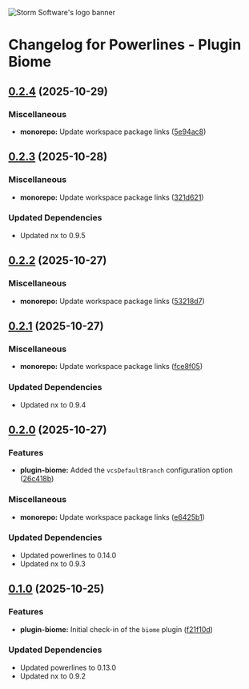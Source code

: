 ![Storm Software's logo banner](https://public.storm-cdn.com/brand-banner.png)

# Changelog for Powerlines - Plugin Biome

## [0.2.4](https://github.com/storm-software/powerlines/releases/tag/plugin-biome%400.2.4) (2025-10-29)

### Miscellaneous

- **monorepo:** Update workspace package links
  ([5e94ac8](https://github.com/storm-software/powerlines/commit/5e94ac8))

## [0.2.3](https://github.com/storm-software/powerlines/releases/tag/plugin-biome%400.2.3) (2025-10-28)

### Miscellaneous

- **monorepo:** Update workspace package links
  ([321d621](https://github.com/storm-software/powerlines/commit/321d621))

### Updated Dependencies

- Updated nx to 0.9.5

## [0.2.2](https://github.com/storm-software/powerlines/releases/tag/plugin-biome%400.2.2) (2025-10-27)

### Miscellaneous

- **monorepo:** Update workspace package links
  ([53218d7](https://github.com/storm-software/powerlines/commit/53218d7))

## [0.2.1](https://github.com/storm-software/powerlines/releases/tag/plugin-biome%400.2.1) (2025-10-27)

### Miscellaneous

- **monorepo:** Update workspace package links
  ([fce8f05](https://github.com/storm-software/powerlines/commit/fce8f05))

### Updated Dependencies

- Updated nx to 0.9.4

## [0.2.0](https://github.com/storm-software/powerlines/releases/tag/plugin-biome%400.2.0) (2025-10-27)

### Features

- **plugin-biome:** Added the `vcsDefaultBranch` configuration option
  ([26c418b](https://github.com/storm-software/powerlines/commit/26c418b))

### Miscellaneous

- **monorepo:** Update workspace package links
  ([e6425b1](https://github.com/storm-software/powerlines/commit/e6425b1))

### Updated Dependencies

- Updated powerlines to 0.14.0
- Updated nx to 0.9.3

## [0.1.0](https://github.com/storm-software/powerlines/releases/tag/plugin-biome%400.1.0) (2025-10-25)

### Features

- **plugin-biome:** Initial check-in of the `biome` plugin
  ([f21f10d](https://github.com/storm-software/powerlines/commit/f21f10d))

### Updated Dependencies

- Updated powerlines to 0.13.0
- Updated nx to 0.9.2
